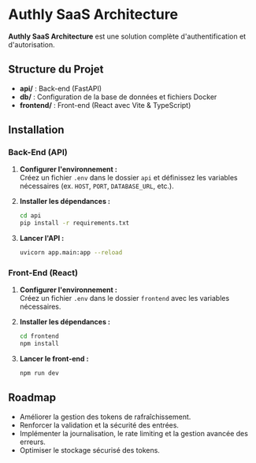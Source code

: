 # Authly SaaS Architecture

**Authly SaaS Architecture** est une solution complète d'authentification et d'autorisation.

## Structure du Projet

- **api/** : Back-end (FastAPI)
- **db/** : Configuration de la base de données et fichiers Docker
- **frontend/** : Front-end (React avec Vite & TypeScript)

## Installation

### Back-End (API)

1. **Configurer l'environnement :**  
   Créez un fichier `.env` dans le dossier `api` et définissez les variables nécessaires (ex. `HOST`, `PORT`, `DATABASE_URL`, etc.).

2. **Installer les dépendances :**
   ```bash
   cd api
   pip install -r requirements.txt
   ```

3. **Lancer l'API :**
   ```bash
   uvicorn app.main:app --reload
   ```

### Front-End (React)

1. **Configurer l'environnement :**  
   Créez un fichier `.env` dans le dossier `frontend` avec les variables nécessaires.

2. **Installer les dépendances :**
   ```bash
   cd frontend
   npm install
   ```

3. **Lancer le front-end :**
   ```bash
   npm run dev
   ```

## Roadmap

- Améliorer la gestion des tokens de rafraîchissement.
- Renforcer la validation et la sécurité des entrées.
- Implémenter la journalisation, le rate limiting et la gestion avancée des erreurs.
- Optimiser le stockage sécurisé des tokens.